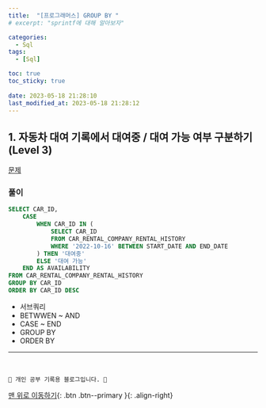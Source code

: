 ```yaml
---
title:  "[프로그래머스] GROUP BY "
# excerpt: "sprintf에 대해 알아보자"

categories:
  - Sql
tags:
  - [Sql]

toc: true
toc_sticky: true
 
date: 2023-05-18 21:28:10
last_modified_at: 2023-05-18 21:28:12
---
```

## 1. 자동차 대여 기록에서 대여중 / 대여 가능 여부 구분하기 (Level 3)
[문제](https://school.programmers.co.kr/learn/courses/30/lessons/157340)

### 풀이
```sql
SELECT CAR_ID,
    CASE
        WHEN CAR_ID IN (
            SELECT CAR_ID
            FROM CAR_RENTAL_COMPANY_RENTAL_HISTORY
            WHERE '2022-10-16' BETWEEN START_DATE AND END_DATE
        ) THEN '대여중'
        ELSE '대여 가능'
    END AS AVAILABILITY
FROM CAR_RENTAL_COMPANY_RENTAL_HISTORY
GROUP BY CAR_ID
ORDER BY CAR_ID DESC
```
- 서브쿼리
- BETWWEN ~ AND
- CASE ~ END
- GROUP BY
- ORDER BY





***
<br>


    💛 개인 공부 기록용 블로그입니다. 👻

[맨 위로 이동하기](#){: .btn .btn--primary }{: .align-right}